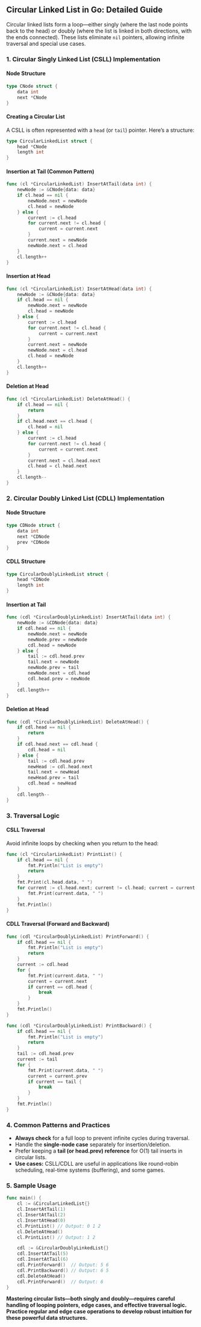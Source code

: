 ## Circular Linked List in Go: Detailed Guide

Circular linked lists form a loop—either singly (where the last node points back to the head) or doubly (where the list is linked in both directions, with the ends connected). These lists eliminate `nil` pointers, allowing infinite traversal and special use cases.

### 1. **Circular Singly Linked List (CSLL) Implementation**

#### Node Structure

```go
type CNode struct {
    data int
    next *CNode
}
```

#### Creating a Circular List

A CSLL is often represented with a `head` (or `tail`) pointer. Here’s a structure:

```go
type CircularLinkedList struct {
    head *CNode
    length int
}
```

#### Insertion at Tail (Common Pattern)

```go
func (cl *CircularLinkedList) InsertAtTail(data int) {
    newNode := &CNode{data: data}
    if cl.head == nil {
        newNode.next = newNode
        cl.head = newNode
    } else {
        current := cl.head
        for current.next != cl.head {
            current = current.next
        }
        current.next = newNode
        newNode.next = cl.head
    }
    cl.length++
}
```

#### Insertion at Head

```go
func (cl *CircularLinkedList) InsertAtHead(data int) {
    newNode := &CNode{data: data}
    if cl.head == nil {
        newNode.next = newNode
        cl.head = newNode
    } else {
        current := cl.head
        for current.next != cl.head {
            current = current.next
        }
        current.next = newNode
        newNode.next = cl.head
        cl.head = newNode
    }
    cl.length++
}
```

#### Deletion at Head

```go
func (cl *CircularLinkedList) DeleteAtHead() {
    if cl.head == nil {
        return
    }
    if cl.head.next == cl.head {
        cl.head = nil
    } else {
        current := cl.head
        for current.next != cl.head {
            current = current.next
        }
        current.next = cl.head.next
        cl.head = cl.head.next
    }
    cl.length--
}
```

### 2. **Circular Doubly Linked List (CDLL) Implementation**

#### Node Structure

```go
type CDNode struct {
    data int
    next *CDNode
    prev *CDNode
}
```

#### CDLL Structure

```go
type CircularDoublyLinkedList struct {
    head *CDNode
    length int
}
```

#### Insertion at Tail

```go
func (cdl *CircularDoublyLinkedList) InsertAtTail(data int) {
    newNode := &CDNode{data: data}
    if cdl.head == nil {
        newNode.next = newNode
        newNode.prev = newNode
        cdl.head = newNode
    } else {
        tail := cdl.head.prev
        tail.next = newNode
        newNode.prev = tail
        newNode.next = cdl.head
        cdl.head.prev = newNode
    }
    cdl.length++
}
```

#### Deletion at Head

```go
func (cdl *CircularDoublyLinkedList) DeleteAtHead() {
    if cdl.head == nil {
        return
    }
    if cdl.head.next == cdl.head {
        cdl.head = nil
    } else {
        tail := cdl.head.prev
        newHead := cdl.head.next
        tail.next = newHead
        newHead.prev = tail
        cdl.head = newHead
    }
    cdl.length--
}
```

### 3. **Traversal Logic**

#### CSLL Traversal

Avoid infinite loops by checking when you return to the head:

```go
func (cl *CircularLinkedList) PrintList() {
    if cl.head == nil {
        fmt.Println("List is empty")
        return
    }
    fmt.Print(cl.head.data, " ")
    for current := cl.head.next; current != cl.head; current = current.next {
        fmt.Print(current.data, " ")
    }
    fmt.Println()
}
```

#### CDLL Traversal (Forward and Backward)

```go
func (cdl *CircularDoublyLinkedList) PrintForward() {
    if cdl.head == nil {
        fmt.Println("List is empty")
        return
    }
    current := cdl.head
    for {
        fmt.Print(current.data, " ")
        current = current.next
        if current == cdl.head {
            break
        }
    }
    fmt.Println()
}

func (cdl *CircularDoublyLinkedList) PrintBackward() {
    if cdl.head == nil {
        fmt.Println("List is empty")
        return
    }
    tail := cdl.head.prev
    current := tail
    for {
        fmt.Print(current.data, " ")
        current = current.prev
        if current == tail {
            break
        }
    }
    fmt.Println()
}
```

### 4. **Common Patterns and Practices**

- **Always check** for a full loop to prevent infinite cycles during traversal.
- Handle the **single-node case** separately for insertion/deletion.
- Prefer keeping a **tail (or head.prev) reference** for O(1) tail inserts in circular lists.
- **Use cases:** CSLL/CDLL are useful in applications like round-robin scheduling, real-time systems (buffering), and some games.

### 5. **Sample Usage**

```go
func main() {
    cl := &CircularLinkedList{}
    cl.InsertAtTail(1)
    cl.InsertAtTail(2)
    cl.InsertAtHead(0)
    cl.PrintList() // Output: 0 1 2
    cl.DeleteAtHead()
    cl.PrintList() // Output: 1 2

    cdl := &CircularDoublyLinkedList{}
    cdl.InsertAtTail(5)
    cdl.InsertAtTail(6)
    cdl.PrintForward()  // Output: 5 6
    cdl.PrintBackward() // Output: 6 5
    cdl.DeleteAtHead()
    cdl.PrintForward()  // Output: 6
}
```

**Mastering circular lists—both singly and doubly—requires careful handling of looping pointers, edge cases, and effective traversal logic. Practice regular and edge case operations to develop robust intuition for these powerful data structures.**
